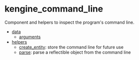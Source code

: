 # kengine_command_line

Component and helpers to inspect the program's command line.

* [data](data/)
	* [arguments](data/arguments.md)
* [helpers](helpers/)
	* [create_entity](helpers/create_entity.md): store the command line for future use
	* [parse](helpers/parse.md): parse a reflectible object from the command line
